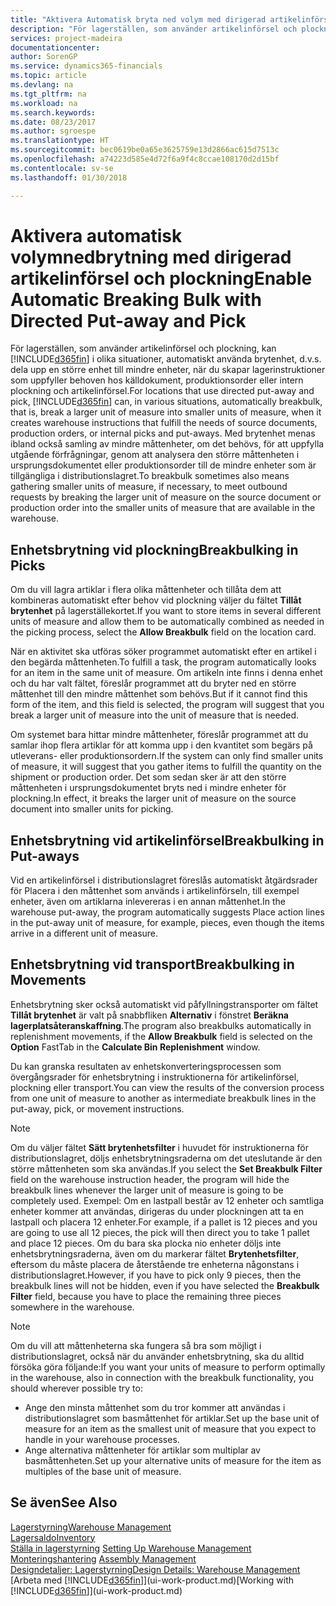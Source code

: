 ```yaml
---
title: "Aktivera Automatisk bryta ned volym med dirigerad artikelinförsel och plockning | Microsoft Docs"
description: "För lagerställen, som använder artikelinförsel och plockning, kan du dela upp en större enhet till mindre enheter, när du skapar lagerinstruktioner som uppfyller behoven hos källdokument, produktionsorder eller intern plockning och artikelinförsel."
services: project-madeira
documentationcenter: 
author: SorenGP
ms.service: dynamics365-financials
ms.topic: article
ms.devlang: na
ms.tgt_pltfrm: na
ms.workload: na
ms.search.keywords: 
ms.date: 08/23/2017
ms.author: sgroespe
ms.translationtype: HT
ms.sourcegitcommit: bec0619be0a65e3625759e13d2866ac615d7513c
ms.openlocfilehash: a74223d585e4d72f6a9f4c8ccae108170d2d15bf
ms.contentlocale: sv-se
ms.lasthandoff: 01/30/2018

---
```

# <a name="enable-automatic-breaking-bulk-with-directed-put-away-and-pick"></a><span data-ttu-id="07779-103">Aktivera automatisk volymnedbrytning med dirigerad artikelinförsel och plockning</span><span class="sxs-lookup"><span data-stu-id="07779-103">Enable Automatic Breaking Bulk with Directed Put-away and Pick</span></span>
<span data-ttu-id="07779-104">För lagerställen, som använder artikelinförsel och plockning, kan [!INCLUDE[d365fin](includes/d365fin_md.md)] i olika situationer, automatiskt använda brytenhet, d.v.s. dela upp en större enhet till mindre enheter, när du skapar lagerinstruktioner som uppfyller behoven hos källdokument, produktionsorder eller intern plockning och artikelinförsel.</span><span class="sxs-lookup"><span data-stu-id="07779-104">For locations that use directed put-away and pick, [!INCLUDE[d365fin](includes/d365fin_md.md)] can, in various situations, automatically breakbulk, that is, break a larger unit of measure into smaller units of measure, when it creates warehouse instructions that fulfill the needs of source documents, production orders, or internal picks and put-aways.</span></span> <span data-ttu-id="07779-105">Med brytenhet menas ibland också samling av mindre måttenheter, om det behövs, för att uppfylla utgående förfrågningar, genom att analysera den större måttenheten i ursprungsdokumentet eller produktionsorder till de mindre enheter som är tillgängliga i distributionslagret.</span><span class="sxs-lookup"><span data-stu-id="07779-105">To breakbulk sometimes also means gathering smaller units of measure, if necessary, to meet outbound requests by breaking the larger unit of measure on the source document or production order into the smaller units of measure that are available in the warehouse.</span></span>   

## <a name="breakbulking-in-picks"></a><span data-ttu-id="07779-106">Enhetsbrytning vid plockning</span><span class="sxs-lookup"><span data-stu-id="07779-106">Breakbulking in Picks</span></span>  
<span data-ttu-id="07779-107">Om du vill lagra artiklar i flera olika måttenheter och tillåta dem att kombineras automatiskt efter behov vid plockning väljer du fältet **Tillåt brytenhet** på lagerställekortet.</span><span class="sxs-lookup"><span data-stu-id="07779-107">If you want to store items in several different units of measure and allow them to be automatically combined as needed in the picking process, select the **Allow Breakbulk** field on the location card.</span></span>  

<span data-ttu-id="07779-108">När en aktivitet ska utföras söker programmet automatiskt efter en artikel i den begärda måttenheten.</span><span class="sxs-lookup"><span data-stu-id="07779-108">To fulfill a task, the program automatically looks for an item in the same unit of measure.</span></span> <span data-ttu-id="07779-109">Om artikeln inte finns i denna enhet och du har valt fältet, föreslår programmet att du bryter ned en större måttenhet till den mindre måttenhet som behövs.</span><span class="sxs-lookup"><span data-stu-id="07779-109">But if it cannot find this form of the item, and this field is selected, the program will suggest that you break a larger unit of measure into the unit of measure that is needed.</span></span>  

<span data-ttu-id="07779-110">Om systemet bara hittar mindre måttenheter, föreslår programmet att du samlar ihop flera artiklar för att komma upp i den kvantitet som begärs på utleverans- eller produktionsordern.</span><span class="sxs-lookup"><span data-stu-id="07779-110">If the system can only find smaller units of measure, it will suggest that you gather items to fulfill the quantity on the shipment or production order.</span></span> <span data-ttu-id="07779-111">Det som sedan sker är att den större måttenheten i ursprungsdokumentet bryts ned i mindre enheter för plockning.</span><span class="sxs-lookup"><span data-stu-id="07779-111">In effect, it breaks the larger unit of measure on the source document into smaller units for picking.</span></span>  

## <a name="breakbulking-in-put-aways"></a><span data-ttu-id="07779-112">Enhetsbrytning vid artikelinförsel</span><span class="sxs-lookup"><span data-stu-id="07779-112">Breakbulking in Put-aways</span></span>  
<span data-ttu-id="07779-113">Vid en artikelinförsel i distributionslagret föreslås automatiskt åtgärdsrader för Placera i den måttenhet som används i artikelinförseln, till exempel enheter, även om artiklarna inlevereras i en annan måttenhet.</span><span class="sxs-lookup"><span data-stu-id="07779-113">In the warehouse put-away, the program automatically suggests Place action lines in the put-away unit of measure, for example, pieces, even though the items arrive in a different unit of measure.</span></span>  

## <a name="breakbulking-in-movements"></a><span data-ttu-id="07779-114">Enhetsbrytning vid transport</span><span class="sxs-lookup"><span data-stu-id="07779-114">Breakbulking in Movements</span></span>  
<span data-ttu-id="07779-115">Enhetsbrytning sker också automatiskt vid påfyllningstransporter om fältet **Tillåt brytenhet** är valt på snabbfliken **Alternativ** i fönstret **Beräkna lagerplatsåteranskaffning**.</span><span class="sxs-lookup"><span data-stu-id="07779-115">The program also breakbulks automatically in replenishment movements, if the **Allow Breakbulk** field is selected on the **Option** FastTab in the **Calculate Bin Replenishment** window.</span></span>  

<span data-ttu-id="07779-116">Du kan granska resultaten av enhetskonverteringsprocessen som övergångsrader för enhetsbrytning i instruktionerna för artikelinförsel, plockning eller transport.</span><span class="sxs-lookup"><span data-stu-id="07779-116">You can view the results of the conversion process from one unit of measure to another as intermediate breakbulk lines in the put-away, pick, or movement instructions.</span></span>  

> [!NOTE]  
>  <span data-ttu-id="07779-117">Om du väljer fältet **Sätt brytenhetsfilter** i huvudet för instruktionerna för distributionslagret, döljs enhetsbrytningsraderna om det uteslutande är den större måttenheten som ska användas.</span><span class="sxs-lookup"><span data-stu-id="07779-117">If you select the **Set Breakbulk Filter** field on the warehouse instruction header, the program will hide the breakbulk lines whenever the larger unit of measure is going to be completely used.</span></span> <span data-ttu-id="07779-118">Exempel: Om en lastpall består av 12 enheter och samtliga enheter kommer att användas, dirigeras du under plockningen att ta en lastpall och placera 12 enheter.</span><span class="sxs-lookup"><span data-stu-id="07779-118">For example, if a pallet is 12 pieces and you are going to use all 12 pieces, the pick will then direct you to take 1 pallet and place 12 pieces.</span></span> <span data-ttu-id="07779-119">Om du bara ska plocka nio enheter döljs inte enhetsbrytningsraderna, även om du markerar fältet **Brytenhetsfilter**, eftersom du måste placera de återstående tre enheterna någonstans i distributionslagret.</span><span class="sxs-lookup"><span data-stu-id="07779-119">However, if you have to pick only 9 pieces, then the breakbulk lines will not be hidden, even if you have selected the **Breakbulk Filter** field, because you have to place the remaining three pieces somewhere in the warehouse.</span></span>  

> [!NOTE]  
>  <span data-ttu-id="07779-120">Om du vill att måttenheterna ska fungera så bra som möjligt i distributionslagret, också när du använder enhetsbrytning, ska du alltid försöka göra följande:</span><span class="sxs-lookup"><span data-stu-id="07779-120">If you want your units of measure to perform optimally in the warehouse, also in connection with the breakbulk functionality, you should wherever possible try to:</span></span>  
>   
> - <span data-ttu-id="07779-121">Ange den minsta måttenhet som du tror kommer att användas i distributionslagret som basmåttenhet för artiklar.</span><span class="sxs-lookup"><span data-stu-id="07779-121">Set up the base unit of measure for an item as the smallest unit of measure that you expect to handle in your warehouse processes.</span></span>  
> - <span data-ttu-id="07779-122">Ange alternativa måttenheter för artiklar som multiplar av basmåttenheten.</span><span class="sxs-lookup"><span data-stu-id="07779-122">Set up your alternative units of measure for the item as multiples of the base unit of measure.</span></span>  

## <a name="see-also"></a><span data-ttu-id="07779-123">Se även</span><span class="sxs-lookup"><span data-stu-id="07779-123">See Also</span></span>  
[<span data-ttu-id="07779-124">Lagerstyrning</span><span class="sxs-lookup"><span data-stu-id="07779-124">Warehouse Management</span></span>](warehouse-manage-warehouse.md)  
[<span data-ttu-id="07779-125">Lagersaldo</span><span class="sxs-lookup"><span data-stu-id="07779-125">Inventory</span></span>](inventory-manage-inventory.md)  
<span data-ttu-id="07779-126">[Ställa in lagerstyrning](warehouse-setup-warehouse.md)   </span><span class="sxs-lookup"><span data-stu-id="07779-126">[Setting Up Warehouse Management](warehouse-setup-warehouse.md)   </span></span>  
<span data-ttu-id="07779-127">[Monteringshantering](assembly-assemble-items.md)  </span><span class="sxs-lookup"><span data-stu-id="07779-127">[Assembly Management](assembly-assemble-items.md)  </span></span>  
[<span data-ttu-id="07779-128">Designdetaljer: Lagerstyrning</span><span class="sxs-lookup"><span data-stu-id="07779-128">Design Details: Warehouse Management</span></span>](design-details-warehouse-management.md)  
<span data-ttu-id="07779-129">[Arbeta med [!INCLUDE[d365fin](includes/d365fin_md.md)]](ui-work-product.md)</span><span class="sxs-lookup"><span data-stu-id="07779-129">[Working with [!INCLUDE[d365fin](includes/d365fin_md.md)]](ui-work-product.md)</span></span>  

